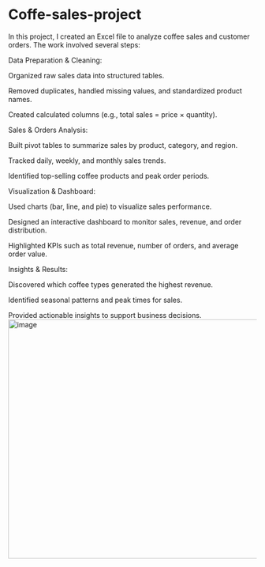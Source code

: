 # Coffe-sales-project

In this project, I created an Excel file to analyze coffee sales and customer orders. The work involved several steps:

Data Preparation & Cleaning:

Organized raw sales data into structured tables.

Removed duplicates, handled missing values, and standardized product names.

Created calculated columns (e.g., total sales = price × quantity).

Sales & Orders Analysis:

Built pivot tables to summarize sales by product, category, and region.

Tracked daily, weekly, and monthly sales trends.

Identified top-selling coffee products and peak order periods.

Visualization & Dashboard:

Used charts (bar, line, and pie) to visualize sales performance.

Designed an interactive dashboard to monitor sales, revenue, and order distribution.

Highlighted KPIs such as total revenue, number of orders, and average order value.

Insights & Results:

Discovered which coffee types generated the highest revenue.

Identified seasonal patterns and peak times for sales.

Provided actionable insights to support business decisions.
<img width="857" height="484" alt="image" src="https://github.com/user-attachments/assets/f98af6e8-424b-4540-b871-24004367aaa1" />

